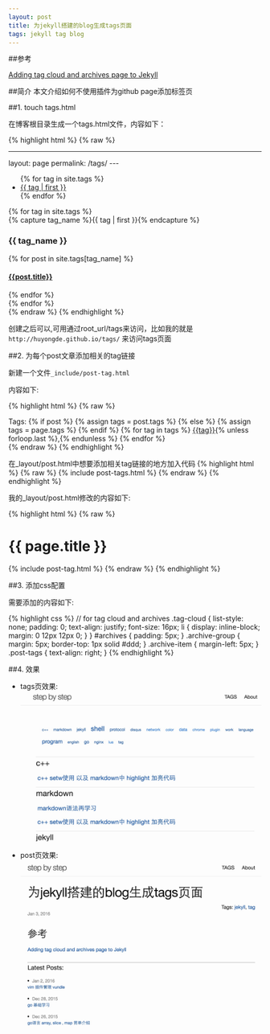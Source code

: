 ```yaml
---
layout: post
title: 为jekyll搭建的blog生成tags页面
tags: jekyll tag blog
---
```


##参考

[Adding tag cloud and archives page to Jekyll](http://blog.meinside.pe.kr/Adding-tag-cloud-and-archives-page-to-Jekyll/)

##简介
本文介绍如何不使用插件为github page添加标签页

##1. touch tags.html

在博客根目录生成一个tags.html文件，内容如下：


{% highlight html %}
{% raw %}

---
layout: page
permalink: /tags/
\-\-\-
<ul class="tag-cloud">
{% for tag in site.tags %}
  <li style="font-size: {{ tag | last | size | times: 100 | divided_by: site.tags.size | plus: 70  }}%">
    <a href="#{{ tag | first | slugize }}">
      {{ tag | first }}
    </a>
  </li>
{% endfor %}
</ul>

<div id="archives">
{% for tag in site.tags %}
  <div class="archive-group">
    {% capture tag_name %}{{ tag | first }}{% endcapture %}
    <h3 id="#{{ tag_name | slugize }}">{{ tag_name }}</h3>
    <a name="{{ tag_name | slugize }}"></a>
    {% for post in site.tags[tag_name] %}
    <article class="archive-item">
      <h4><a href="{{ root_url }}{{ post.url }}">{{post.title}}</a></h4>
    </article>
    {% endfor %}
  </div>
{% endfor %}
</div>
{% endraw %}
{% endhighlight %}

创建之后可以,可用通过root_url/tags来访问，比如我的就是`http://huyongde.github.io/tags/` 来访问tags页面

##2. 为每个post文章添加相关的tag链接

新建一个文件`_include/post-tag.html`

内容如下:

{% highlight html %}
{% raw %}
<div class="post-tags">
  Tags: 
  {% if post %}
    {% assign tags = post.tags %}
  {% else %}
    {% assign tags = page.tags %}
  {% endif %}
  {% for tag in tags %}
  <a href="/tags/#{{tag|slugize}}">{{tag}}</a>{% unless forloop.last %},{% endunless %}
  {% endfor %}
</div>
{% endraw %}
{% endhighlight %}

在_layout/post.html中想要添加相关tag链接的地方加入代码
{% highlight html %}
{% raw %}
{% include post-tags.html %}
{% endraw %}
{% endhighlight %}

我的_layout/post.html修改的内容如下:

{% highlight html %}
{% raw %}
       <h1 class="post-title" itemprop="name headline">{{ page.title }}</h1>
       {% include post-tag.html %}
{% endraw %}
{% endhighlight %}

##3. 添加css配置

需要添加的内容如下:

{% highlight css %}
// for tag cloud and archives
.tag-cloud {
  list-style: none;
  padding: 0;
  text-align: justify; 
  font-size: 16px;
  li {
    display: inline-block;
    margin: 0 12px 12px 0; 
  }
}
#archives {
  padding: 5px;
}
.archive-group {
  margin: 5px;
  border-top: 1px solid #ddd;
}
.archive-item {
  margin-left: 5px;
}
.post-tags {
  text-align: right;
}
{% endhighlight %}

##4. 效果

* tags页效果: ![tags](/image/tags.png)

* post页效果: ![post](/image/post.png)




